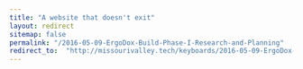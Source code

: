 ```yaml
---
title: "A website that doesn't exit"
layout: redirect
sitemap: false
permalink: "/2016-05-09-ErgoDox-Build-Phase-I-Research-and-Planning"
redirect_to:  "http://missourivalley.tech/keyboards/2016-05-09-ErgoDox-Build-Phase-I-Research-and-Planning"
---
```


